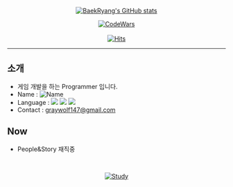 <div align=center>
   
[![BaekRyang's GitHub stats](https://github-readme-stats.vercel.app/api?username=BaekRyang&card_width=450&count_private=true&show_icons=true&theme=tokyonight)](https://github.com/BaekRyang) 
  
[![CodeWars](https://www.codewars.com/users/BaekRyang/badges/small)](https://www.codewars.com/users/BaekRyang)<br><br>
[![Hits](https://hits.seeyoufarm.com/api/count/incr/badge.svg?url=https%3A%2F%2Fgithub.com%2FBaekRyang&count_bg=%2300FF68&title_bg=%23555555&icon=microsoftonedrive.svg&icon_color=%2300FF68&title=Visitors&edge_flat=true)](https://hits.seeyoufarm.com)
</div>
  

---
## 소개
 * 게임 개발을 하는 Programmer 입니다.
 * Name : ![Name](https://img.shields.io/badge/Jeong_Min-Yun-gray?style=flat&labelColor=green&color=blue)
 * Language : ![](https://img.shields.io/badge/C%2B%2B-blue?logo=cplusplus&logoColor=white&color=%2300599C) ![](https://img.shields.io/badge/C%23-blue?logo=csharp&logoColor=white&color=%23239120) ![](https://img.shields.io/badge/Python-blue?logo=python&logoColor=white&color=%233776AB)
 * Contact : graywolf147@gmail.com
  
## Now
 * People&Story 재직중
<br>

<div align=center>
   
[![Study](https://github-readme-stats.vercel.app/api/pin/?username=BaekRyang&repo=BaekRyang&card_width=450&theme=tokyonight)](https://github.com/BaekRyang/BaekRyang/tree/main/Journal)
</div>
